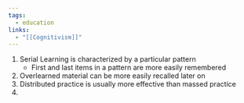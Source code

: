 ```yaml
---
tags:
  - education
links:
  - "[[Cognitivism]]"
---
```

1. Serial Learning is characterized by a particular pattern
	- First and last items in a pattern are more easily remembered
2. Overlearned material can be more easily recalled later on
3. Distributed practice is usually more effective than massed practice
4. 